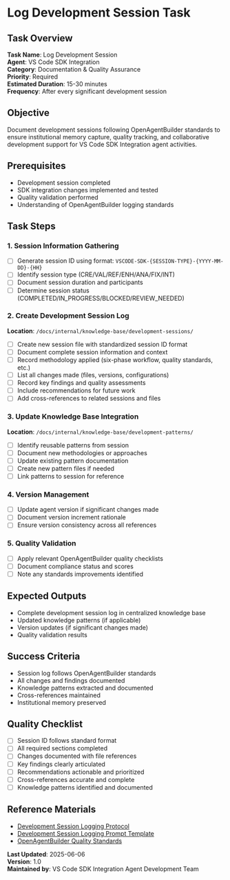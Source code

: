# Log Development Session Task

## Task Overview
**Task Name**: Log Development Session  
**Agent**: VS Code SDK Integration  
**Category**: Documentation & Quality Assurance  
**Priority**: Required  
**Estimated Duration**: 15-30 minutes  
**Frequency**: After every significant development session

## Objective
Document development sessions following OpenAgentBuilder standards to ensure institutional memory capture, quality tracking, and collaborative development support for VS Code SDK Integration agent activities.

## Prerequisites
- Development session completed
- SDK integration changes implemented and tested
- Quality validation performed
- Understanding of OpenAgentBuilder logging standards

## Task Steps

### 1. Session Information Gathering
- [ ] Generate session ID using format: `VSCODE-SDK-{SESSION-TYPE}-{YYYY-MM-DD}-{HH}`
- [ ] Identify session type (CRE/VAL/REF/ENH/ANA/FIX/INT)
- [ ] Document session duration and participants
- [ ] Determine session status (COMPLETED/IN_PROGRESS/BLOCKED/REVIEW_NEEDED)

### 2. Create Development Session Log
**Location**: `/docs/internal/knowledge-base/development-sessions/`

- [ ] Create new session file with standardized session ID format
- [ ] Document complete session information and context
- [ ] Record methodology applied (six-phase workflow, quality standards, etc.)
- [ ] List all changes made (files, versions, configurations)
- [ ] Record key findings and quality assessments
- [ ] Include recommendations for future work
- [ ] Add cross-references to related sessions and files

### 3. Update Knowledge Base Integration
**Location**: `/docs/internal/knowledge-base/development-patterns/`

- [ ] Identify reusable patterns from session
- [ ] Document new methodologies or approaches
- [ ] Update existing pattern documentation
- [ ] Create new pattern files if needed
- [ ] Link patterns to session for reference

### 4. Version Management
- [ ] Update agent version if significant changes made
- [ ] Document version increment rationale
- [ ] Ensure version consistency across all references

### 5. Quality Validation
- [ ] Apply relevant OpenAgentBuilder quality checklists
- [ ] Document compliance status and scores
- [ ] Note any standards improvements identified

## Expected Outputs
- Complete development session log in centralized knowledge base
- Updated knowledge patterns (if applicable)
- Version updates (if significant changes made)
- Quality validation results

## Success Criteria
- Session log follows OpenAgentBuilder standards
- All changes and findings documented
- Knowledge patterns extracted and documented
- Cross-references maintained
- Institutional memory preserved

## Quality Checklist
- [ ] Session ID follows standard format
- [ ] All required sections completed
- [ ] Changes documented with file references
- [ ] Key findings clearly articulated
- [ ] Recommendations actionable and prioritized
- [ ] Cross-references accurate and complete
- [ ] Knowledge patterns identified and documented

## Reference Materials
- [Development Session Logging Protocol](../../../docs/internal/development-session-logging-protocol.md)
- [Development Session Logging Prompt Template](../../../templates/development-session-logging-prompt.md)
- [OpenAgentBuilder Quality Standards](../../../docs/internal/knowledge-base/standards/)

**Last Updated**: 2025-06-06  
**Version**: 1.0  
**Maintained by**: VS Code SDK Integration Agent Development Team
